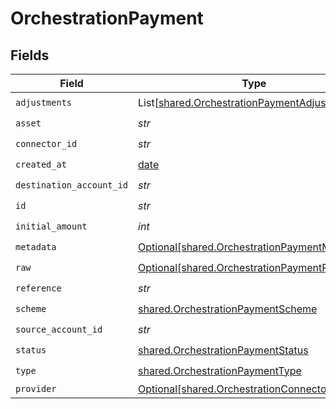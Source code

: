 # OrchestrationPayment


## Fields

| Field                                                                                                | Type                                                                                                 | Required                                                                                             | Description                                                                                          | Example                                                                                              |
| ---------------------------------------------------------------------------------------------------- | ---------------------------------------------------------------------------------------------------- | ---------------------------------------------------------------------------------------------------- | ---------------------------------------------------------------------------------------------------- | ---------------------------------------------------------------------------------------------------- |
| `adjustments`                                                                                        | List[[shared.OrchestrationPaymentAdjustment](../../models/shared/orchestrationpaymentadjustment.md)] | :heavy_check_mark:                                                                                   | N/A                                                                                                  |                                                                                                      |
| `asset`                                                                                              | *str*                                                                                                | :heavy_check_mark:                                                                                   | N/A                                                                                                  | USD                                                                                                  |
| `connector_id`                                                                                       | *str*                                                                                                | :heavy_check_mark:                                                                                   | N/A                                                                                                  |                                                                                                      |
| `created_at`                                                                                         | [date](https://docs.python.org/3/library/datetime.html#date-objects)                                 | :heavy_check_mark:                                                                                   | N/A                                                                                                  |                                                                                                      |
| `destination_account_id`                                                                             | *str*                                                                                                | :heavy_check_mark:                                                                                   | N/A                                                                                                  |                                                                                                      |
| `id`                                                                                                 | *str*                                                                                                | :heavy_check_mark:                                                                                   | N/A                                                                                                  | XXX                                                                                                  |
| `initial_amount`                                                                                     | *int*                                                                                                | :heavy_check_mark:                                                                                   | N/A                                                                                                  | 100                                                                                                  |
| `metadata`                                                                                           | [Optional[shared.OrchestrationPaymentMetadata]](../../models/shared/orchestrationpaymentmetadata.md) | :heavy_check_mark:                                                                                   | N/A                                                                                                  |                                                                                                      |
| `raw`                                                                                                | [Optional[shared.OrchestrationPaymentRaw]](../../models/shared/orchestrationpaymentraw.md)           | :heavy_check_mark:                                                                                   | N/A                                                                                                  |                                                                                                      |
| `reference`                                                                                          | *str*                                                                                                | :heavy_check_mark:                                                                                   | N/A                                                                                                  |                                                                                                      |
| `scheme`                                                                                             | [shared.OrchestrationPaymentScheme](../../models/shared/orchestrationpaymentscheme.md)               | :heavy_check_mark:                                                                                   | N/A                                                                                                  |                                                                                                      |
| `source_account_id`                                                                                  | *str*                                                                                                | :heavy_check_mark:                                                                                   | N/A                                                                                                  |                                                                                                      |
| `status`                                                                                             | [shared.OrchestrationPaymentStatus](../../models/shared/orchestrationpaymentstatus.md)               | :heavy_check_mark:                                                                                   | N/A                                                                                                  |                                                                                                      |
| `type`                                                                                               | [shared.OrchestrationPaymentType](../../models/shared/orchestrationpaymenttype.md)                   | :heavy_check_mark:                                                                                   | N/A                                                                                                  |                                                                                                      |
| `provider`                                                                                           | [Optional[shared.OrchestrationConnector]](../../models/shared/orchestrationconnector.md)             | :heavy_minus_sign:                                                                                   | N/A                                                                                                  |                                                                                                      |